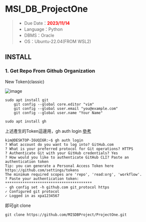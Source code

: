 # MSI_DB_ProjectOne

>- Due Date：<font color="#f00">**2023/11/14**</font>
>- Language：Python
>- DBMS：Oracle
>- OS：Ubuntu-22.04(FROM WSL2)

## INSTALL
### 1. Get Repo From Github Organization
New Token(classic)

![image](https://github.com/MISDBProject/ProjectOne/blob/main/readmepic/github_token.png)

```bash!=
sudo apt install git 
    git config --global core.editor "vim"
    git config --global user.email "you@example.com"
    git config --global user.name "Your Name"
  
sudo apt install gh

```

上述產生的Token這邊用，gh auth login  [參考](https://cli.github.com/manual/gh_auth_login)

```bash!=
kim@DESKTOP-I6UQI6R:~$ gh auth login
? What account do you want to log into? GitHub.com
? What is your preferred protocol for Git operations? HTTPS
? Authenticate Git with your GitHub credentials? Yes
? How would you like to authenticate GitHub CLI? Paste an authentication token
Tip: you can generate a Personal Access Token here https://github.com/settings/tokens
The minimum required scopes are 'repo', 'read:org', 'workflow'.
? Paste your authentication token: ****************************************
- gh config set -h github.com git_protocol https
✓ Configured git protocol
✓ Logged in as xpa1234567
```
即可git clone
```bash!=
git clone https://github.com/MISDBProject/ProjectOne.git
```